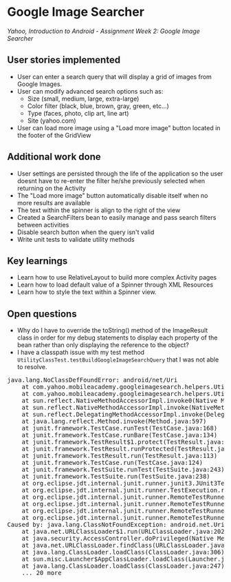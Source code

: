 Google Image Searcher
=====================

*Yahoo, Introduction to Android - Assignment Week 2: Google Image Searcher*

User stories implemented
------------------------
 - User can enter a search query that will display a grid of images from Google Images.
 - User can modify advanced search options such as:
    - Size (small, medium, large, extra-large)
    - Color filter (black, blue, brown, gray, green, etc...)
    - Type (faces, photo, clip art, line art)
    - Site (yahoo.com)
 - User can load more image using a "Load more image" button located in the footer of the GridView

Additional work done
--------------------
 - User settings are persisted through the life of the application so the user doesnt have to re-enter the filter he/she previously selected when returning on the Activity
 - The "Load more image" button automatically disable itself when no more results are available
 - The text within the spinner is align to the right of the view
 - Created a SearchFilters bean to easily manage and pass search filters between activities
 - Disable search button when the query isn't valid
 - Write unit tests to validate utility methods

Key learnings
-------------
 - Learn how to use RelativeLayout to build more complex Activity pages
 - Learn how to load default value of a Spinner through XML Resources
 - Learn how to style the text within a Spinner view.

Open questions
--------------
 - Why do I have to override the toString() method of the ImageResult class in order for my debug statements to display each property of the bean rather than only displaying the reference to the object?
 - I have a classpath issue with my test method <code>UtilityClassTest.testBuildGoogleImageSearchQuery</code> that I was not able to resolve. 
 
<pre>
java.lang.NoClassDefFoundError: android/net/Uri
	at com.yahoo.mobileacademy.googleimagesearch.helpers.UtilityClass.buildGoogleImageSearchQuery(UtilityClass.java:50)
	at com.yahoo.mobileacademy.googleimagesearch.helpers.UtilityClassTest.testBuildGoogleImageSearchQuery(UtilityClassTest.java:48)
	at sun.reflect.NativeMethodAccessorImpl.invoke0(Native Method)
	at sun.reflect.NativeMethodAccessorImpl.invoke(NativeMethodAccessorImpl.java:39)
	at sun.reflect.DelegatingMethodAccessorImpl.invoke(DelegatingMethodAccessorImpl.java:25)
	at java.lang.reflect.Method.invoke(Method.java:597)
	at junit.framework.TestCase.runTest(TestCase.java:168)
	at junit.framework.TestCase.runBare(TestCase.java:134)
	at junit.framework.TestResult$1.protect(TestResult.java:110)
	at junit.framework.TestResult.runProtected(TestResult.java:128)
	at junit.framework.TestResult.run(TestResult.java:113)
	at junit.framework.TestCase.run(TestCase.java:124)
	at junit.framework.TestSuite.runTest(TestSuite.java:243)
	at junit.framework.TestSuite.run(TestSuite.java:238)
	at org.eclipse.jdt.internal.junit.runner.junit3.JUnit3TestReference.run(JUnit3TestReference.java:130)
	at org.eclipse.jdt.internal.junit.runner.TestExecution.run(TestExecution.java:38)
	at org.eclipse.jdt.internal.junit.runner.RemoteTestRunner.runTests(RemoteTestRunner.java:467)
	at org.eclipse.jdt.internal.junit.runner.RemoteTestRunner.runTests(RemoteTestRunner.java:683)
	at org.eclipse.jdt.internal.junit.runner.RemoteTestRunner.run(RemoteTestRunner.java:390)
	at org.eclipse.jdt.internal.junit.runner.RemoteTestRunner.main(RemoteTestRunner.java:197)
Caused by: java.lang.ClassNotFoundException: android.net.Uri
	at java.net.URLClassLoader$1.run(URLClassLoader.java:202)
	at java.security.AccessController.doPrivileged(Native Method)
	at java.net.URLClassLoader.findClass(URLClassLoader.java:190)
	at java.lang.ClassLoader.loadClass(ClassLoader.java:306)
	at sun.misc.Launcher$AppClassLoader.loadClass(Launcher.java:301)
	at java.lang.ClassLoader.loadClass(ClassLoader.java:247)
	... 20 more
</pre>

